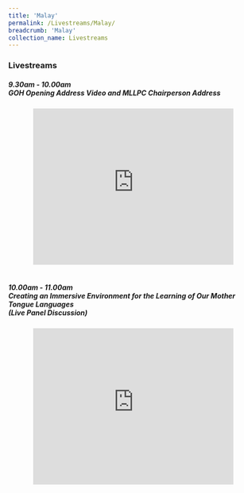 ```yaml
---
title: 'Malay'
permalink: /Livestreams/Malay/
breadcrumb: 'Malay'
collection_name: Livestreams
---
```

###  Livestreams
<html>
<body>
<style>
   iframe{
border : 0;
width:80% ;
}
  </style>
   <!-- Global site tag (gtag.js) - Google Ads: 726049306 -->
<h5>9.30am - 10.00am <br/>
      GOH Opening Address Video and MLLPC Chairperson Address</h5>
  <center>
<iframe width="560" height="315" src="https://www.youtube.com/embed/d6fmLlW8eoE" frameborder="0" allow="accelerometer; autoplay; encrypted-media; gyroscope; picture-in-picture" allowfullscreen></iframe> </center>
    <br/>
  <h5>10.00am - 11.00am <br/>
  Creating an Immersive Environment for the Learning of Our Mother Tongue Languages <br/>
     (Live Panel Discussion)</h5>
   <center><iframe width="560" height="315" src="https://www.youtube.com/embed/FNC430SdeTE" frameborder="0" allow="accelerometer; autoplay; encrypted-media; gyroscope; picture-in-picture" allowfullscreen></iframe></center>
